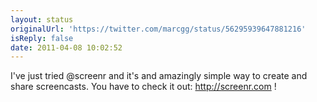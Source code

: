 ```yaml
---
layout: status
originalUrl: 'https://twitter.com/marcgg/status/56295939647881216'
isReply: false
date: 2011-04-08 10:02:52
---
```


I've just tried @screenr and it's and amazingly simple way to create and share screencasts. You have to check it out: http://screenr.com !
